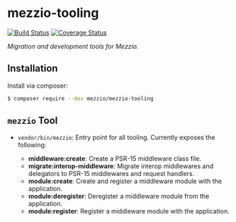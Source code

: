 # mezzio-tooling

[![Build Status](https://travis-ci.org/mezzio/mezzio-tooling.svg?branch=master)](https://travis-ci.org/mezzio/mezzio-tooling)
[![Coverage Status](https://coveralls.io/repos/github/mezzio/mezzio-tooling/badge.svg?branch=master)](https://coveralls.io/github/mezzio/mezzio-tooling?branch=master)

*Migration and development tools for Mezzio.*

## Installation

Install via composer:

```bash
$ composer require --dev mezzio/mezzio-tooling
```

## `mezzio` Tool

- `vendor/bin/mezzio`: Entry point for all tooling. Currently exposes the
  following:

  - **middleware:create**: Create a PSR-15 middleware class file.
  - **migrate:interop-middleware**: Migrate interop middlewares and delegators
    to PSR-15 middlewares and request handlers.
  - **module:create**: Create and register a middleware module with the
    application.
  - **module:deregister**: Deregister a middleware module from the application.
  - **module:register**: Register a middleware module with the application.
